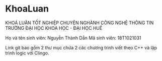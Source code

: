 # KhoaLuan
KHOÁ LUẬN TỐT NGHIỆP CHUYÊN NGHÀNH CÔNG NGHỆ THÔNG TIN
TRƯỜNG ĐẠI HỌC KHOA HỌC - ĐẠI HỌC HUẾ

Họ và tên sinh viên: Nguyễn Thành Dẫn
Mã sinh viên: 18T1021031

Link git bao gồm 2 thư mục chứa 2 các chương trình viết theo C++ và lập trình logic với Clingo. 
